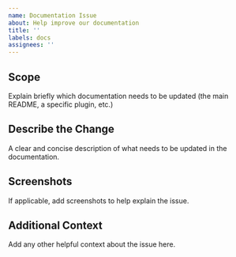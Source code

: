 ```yaml
---
name: Documentation Issue
about: Help improve our documentation
title: ''
labels: docs
assignees: ''
---
```


## Scope

Explain briefly which documentation needs to be updated (the main README, a specific plugin, etc.)

## Describe the Change

A clear and concise description of what needs to be updated in the documentation.

## Screenshots

If applicable, add screenshots to help explain the issue.

## Additional Context

Add any other helpful context about the issue here.
